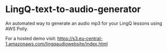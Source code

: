 # LingQ-text-to-audio-generator
An automated way to generate an audio mp3 for your LingQ lessons using AWS Polly.

For a hosted demo visit: https://s3.eu-central-1.amazonaws.com/lingqaudiowebsite/index.html